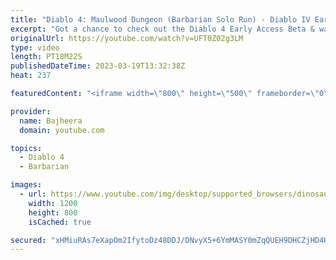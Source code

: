 ```yaml
---
title: "Diablo 4: Maulwood Dungeon (Barbarian Solo Run) - Diablo IV Early Access Beta"
excerpt: "Got a chance to check out the Diablo 4 Early Access Beta & wanted to share my first look at the game along with some epic ..."
originalUrl: https://youtube.com/watch?v=UFT0Z02g3LM
type: video
length: PT18M22S
publishedDateTime: 2023-03-19T13:32:38Z
heat: 237

featuredContent: "<iframe width=\"800\" height=\"500\" frameborder=\"0\" src=\"https://www.youtube.com/embed/UFT0Z02g3LM\" allow=\"accelerometer; autoplay; encrypted-media; gyroscope; picture-in-picture\" allowfullscreen></iframe>"

provider:
  name: Bajheera
  domain: youtube.com

topics:
  - Diablo 4
  - Barbarian

images:
  - url: https://www.youtube.com/img/desktop/supported_browsers/dinosaur.png
    width: 1200
    height: 800
    isCached: true

secured: "xHMiuRAs7eXapOm2IfytoDz48DDJ/DNvyX5+6YmMASY0mZqQUEH9DHCZjHD4HQTy7mcKR8DqQ2fRHG16Rwc6z+V8BKYc7Fq8PsHaEQB27fO6200SvkwWdwvacxeatLLcY49+jSuSa4eiX10V6/zveYDJX0uZFMDSIQE+gMSi1Iax9cTPAbRZtxviI1IzWO+nsQmI3Qdhn1pEFJgUR61Yhl/pa57+GLeP2ThZXsn+6/plXNk/+LioyB2zPbZqUH36+lsNZYHZuzV6Y/XJX02UHxtyVLasuSGt7GVHVTHe5HEqN6HGafkrxqMZ45zl9Ep5TbU/N9js/CdMeVnz9CqjzwQBJrMGrKk7fOHS7Nfuscs4nQUukuPD4dqUKlbE9RgehT/nV/8O+nhJ+1TIQ39SKQ==;8lDzU8JR2kU63me/nln1Jg=="
---
```


